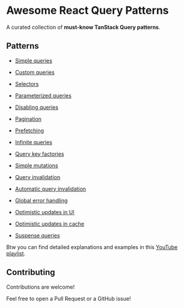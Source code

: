 # Awesome React Query Patterns

A curated collection of **must-know TanStack Query patterns**.

## Patterns

- [Simple queries](./src/patterns/01-simple-queries)
- [Custom queries](./src/patterns/02-custom-queries)
- [Selectors](./src/patterns/03-selectors)
- [Parameterized queries](./src/patterns/04-parameterized-queries)
- [Disabling queries](./src/patterns/05-disabling-queries)
- [Pagination](./src/patterns/06-pagination)
- [Prefetching](./src/patterns/07-prefetching)
- [Infinite queries](./src/patterns/08-infinite-queries)
- [Query key factories](./src/patterns/09-query-key-factories)
- [Simple mutations](./src/patterns/10-simple-mutations)
- [Query invalidation](./src/patterns/11-query-invalidation)
- [Automatic query invalidation](./src/patterns/12-automatic-query-invalidation)
- [Global error handling](./src/patterns/13-global-error-handling)
- [Optimistic updates in UI](./src/patterns/14-optimistic-updates-in-ui)
- [Optimistic updates in cache](./src/patterns/15-optimistic-updates-in-cache)

- [Suspense queries](./src/patterns/16-suspense-queries)

Btw you can find detailed explanations and examples in this [YouTube playlist](https://www.youtube.com/playlist?list=PLMzbFwgyt2sioIidAP-PwbzoNijVfnM8y).

## Contributing

Contributions are welcome!

Feel free to open a Pull Request or a GitHub issue!
